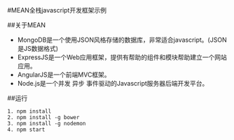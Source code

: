 #MEAN全栈javascript开发框架示例

##关于MEAN

* MongoDB是一个使用JSON风格存储的数据库，非常适合javascript。(JSON是JS数据格式)
* ExpressJS是一个Web应用框架，提供有帮助的组件和模块帮助建立一个网站应用。
* AngularJS是一个前端MVC框架。
* Node.js是一个并发 异步 事件驱动的Javascript服务器后端开发平台。

##运行

    1. npm install
    2. npm install -g bower
    3. npm install -g nodemon
    4. npm start